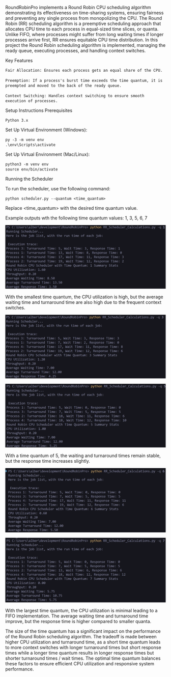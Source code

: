 RoundRobinPro implements a Round Robin CPU scheduling algorithm demonstrating its effectiveness on time-sharing systems, ensuring fairness and preventing any single process from monopolizing the CPU. The Round Robin (RR) scheduling algorithm is a preemptive scheduling approach that allocates CPU time to each process in equal-sized time slices, or quanta. Unlike FIFO, where processes might suffer from long waiting times if longer processes arrive first, RR ensures equitable CPU time distribution. In this project the Round Robin scheduling algorithm is implemented, managing the ready queue, executing processes, and handling context switches.

Key Features

    Fair Allocation: Ensures each process gets an equal share of the CPU.

    Preemption: If a process's burst time exceeds the time quantum, it is preempted and moved to the back of the ready queue.

    Context Switching: Handles context switching to ensure smooth execution of processes.

Setup Instructions
Prerequisites

    Python 3.x

Set Up Virtual Environment (Windows):

    py -3 -m venv env
    .\env\Scripts\activate

Set Up Virtual Environment (Mac/Linux):

    python3 -m venv env
    source env/bin/activate

Running the Scheduler

To run the scheduler, use the following command:

    python scheduler.py --quantum <time_quantum>

Replace <time_quantum> with the desired time quantum value.



Example outputs wth the following time quantum values: 1, 3, 5, 6, 7


![Alt text](<scheduler_screenshots/quanta1.png> "trial 1")

With the smallest time quantum, the CPU utilization is high, but the average waiting time and turnaround time are also high due to the frequent context switches.


![Alt text](<scheduler_screenshots/quanta3.png> "trial 2")

![Alt text](<scheduler_screenshots/quanta5.png> "trial 3")

With a time quantum of 5, the waiting and turnaround times remain stable, but the response time increases slightly.

![Alt text](<scheduler_screenshots/quanta6.png> "trial 4")

![Alt text](<scheduler_screenshots/quanta7.png> "trial 5")

With the largest time quantum, the CPU utilization is minimal leading to a FIFO implementation. The average waiting time and turnaround time improve, but the response time is higher compared to smaller quanta. 


The size of the time quantum has a significant impact on the performance of the Round Robin scheduling algorithm. The tradeoff is made between higher CPU utilization and turnaround time, as a short time quantum leads to more context switches with longer turnaround times but short response times while a longer time quantum results in longer response times but shorter turnaround times / wait times. The optimal time quantum balances these factors to ensure efficient CPU utilization and responsive system performance.